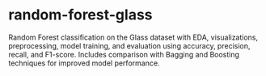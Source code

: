 # random-forest-glass
Random Forest classification on the Glass dataset with EDA, visualizations, preprocessing, model training, and evaluation using accuracy, precision, recall, and F1-score. Includes comparison with Bagging and Boosting techniques for improved model performance.
